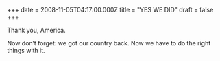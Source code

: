 +++
date = 2008-11-05T04:17:00.000Z
title = "YES WE DID"
draft = false
+++


<div><p>Thank you, America.</p>
<p>Now don&#8217;t forget: we got our country back. Now we have to do the right things with it.</p></div>